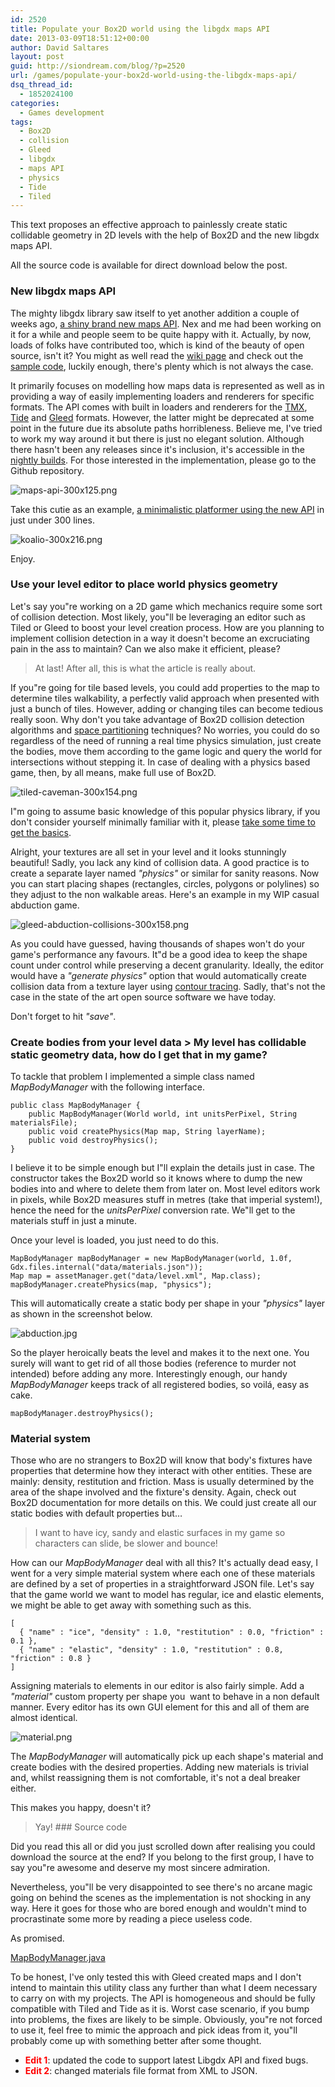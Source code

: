 ```yaml
---
id: 2520
title: Populate your Box2D world using the libgdx maps API
date: 2013-03-09T18:51:12+00:00
author: David Saltares
layout: post
guid: http://siondream.com/blog/?p=2520
url: /games/populate-your-box2d-world-using-the-libgdx-maps-api/
dsq_thread_id:
  - 1852024100
categories:
  - Games development
tags:
  - Box2D
  - collision
  - Gleed
  - libgdx
  - maps API
  - physics
  - Tide
  - Tiled
---
```


This text proposes an effective approach to painlessly create static collidable geometry in 2D levels with the help of Box2D and the new libgdx maps API.

All the source code is available for direct download below the post.

### New libgdx maps API

The mighty libgdx library saw itself to yet another addition a couple of weeks ago, [a shiny brand new maps API](http://www.badlogicgames.com/wordpress/?p=2870). Nex and me had been working on it for a while and people seem to be quite happy with it. Actually, by now, loads of folks have contributed too, which is kind of the beauty of open source, isn't it? You might as well read the [wiki page](http://code.google.com/p/libgdx/wiki/GraphicsTileMaps?ts=1361648294&updated=GraphicsTileMaps) and check out the [sample code](https://code.google.com/p/libgdx/wiki/GraphicsTileMaps?ts=1361648294&updated=GraphicsTileMaps#Examples), luckily enough, there's plenty which is not always the case.

It primarily focuses on modelling how maps data is represented as well as in providing a way of easily implementing loaders and renderers for specific formats. The API comes with built in loaders and renderers for the [TMX](http://www.mapeditor.org/), [Tide](http://tide.codeplex.com/) and [Gleed](http://gleed2d.codeplex.com/) formats. However, the latter might be deprecated at some point in the future due its absolute paths horribleness. Believe me, I've tried to work my way around it but there is just no elegant solution. Although there hasn't been any releases since it's inclusion, it's accessible in the [nightly builds](http://libgdx.badlogicgames.com/nightlies/). For those interested in the implementation, please go to the Github repository.

![maps-api-300x125.png](/img/wp/maps-api-300x125.png)

Take this cutie as an example, [a minimalistic platformer using the new API](https://github.com/libgdx/libgdx/blob/master/tests/gdx-tests/src/com/badlogic/gdx/tests/superkoalio/SuperKoalio.java) in just under 300 lines.

![koalio-300x216.png](/img/wp/koalio-300x216.png)

Enjoy.

### Use your level editor to place world physics geometry

Let's say you"re working on a 2D game which mechanics require some sort of collision detection. Most likely, you"ll be leveraging an editor such as Tiled or Gleed to boost your level creation process. How are you planning to implement collision detection in a way it doesn't become an excruciating pain in the ass to maintain? Can we also make it efficient, please?

> At last! After all, this is what the article is really about.

If you"re going for tile based levels, you could add properties to the map to determine tiles walkability, a perfectly valid approach when presented with just a bunch of tiles. However, adding or changing tiles can become tedious really soon. Why don't you take advantage of Box2D collision detection algorithms and [space partitioning](http://en.wikipedia.org/wiki/Space_partitioning) techniques? No worries, you could do so regardless of the need of running a real time physics simulation, just create the bodies, move them according to the game logic and query the world for intersections without stepping it. In case of dealing with a physics based game, then, by all means, make full use of Box2D.

![tiled-caveman-300x154.png](/img/wp/tiled-caveman-300x154.png)

I"m going to assume basic knowledge of this popular physics library, if you don't consider yourself minimally familiar with it, please [take some time to get the basics](http://box2d.org/manual.pdf).

Alright, your textures are all set in your level and it looks stunningly beautiful! Sadly, you lack any kind of collision data. A good practice is to create a separate layer named *"physics"* or similar for sanity reasons. Now you can start placing shapes (rectangles, circles, polygons or polylines) so they adjust to the non walkable areas. Here's an example in my WIP casual abduction game.

![gleed-abduction-collisions-300x158.png](/img/wp/gleed-abduction-collisions-300x158.png)

As you could have guessed, having thousands of shapes won't do your game's performance any favours. It"d be a good idea to keep the shape count under control while preserving a decent granularity. Ideally, the editor would have a *"generate physics"* option that would automatically create collision data from a texture layer using [contour tracing](http://www.imageprocessingplace.com/downloads_V3/root_downloads/tutorials/contour_tracing_Abeer_George_Ghuneim/alg.html). Sadly, that's not the case in the state of the art open source software we have today.

Don't forget to hit *"save"*.

### Create bodies from your level data > My level has collidable static geometry data, how do I get that in my game?

To tackle that problem I implemented a simple class named *MapBodyManager* with the following interface.

```
public class MapBodyManager {
    public MapBodyManager(World world, int unitsPerPixel, String materialsFile);
    public void createPhysics(Map map, String layerName);
    public void destroyPhysics();
}
```


I believe it to be simple enough but I"ll explain the details just in case. The constructor takes the Box2D world so it knows where to dump the new bodies into and where to delete them from later on. Most level editors work in pixels, while Box2D measures stuff in metres (take that imperial system!), hence the need for the *unitsPerPixel* conversion rate. We"ll get to the materials stuff in just a minute.

Once your level is loaded, you just need to do this.

```
MapBodyManager mapBodyManager = new MapBodyManager(world, 1.0f, Gdx.files.internal("data/materials.json"));
Map map = assetManager.get("data/level.xml", Map.class);
mapBodyManager.createPhysics(map, "physics");
```


This will automatically create a static body per shape in your *"physics"* layer as shown in the screenshot below.

![abduction.jpg](/img/wp/abduction.jpg)


So the player heroically beats the level and makes it to the next one. You surely will want to get rid of all those bodies (reference to murder not intended) before adding any more. Interestingly enough, our handy *MapBodyManager* keeps track of all registered bodies, so voilá, easy as cake.

```
mapBodyManager.destroyPhysics();
```


### Material system

Those who are no strangers to Box2D will know that body's fixtures have properties that determine how they interact with other entities. These are mainly: density, restitution and friction. Mass is usually determined by the area of the shape involved and the fixture's density. Again, check out Box2D documentation for more details on this. We could just create all our static bodies with default properties but…

> I want to have icy, sandy and elastic surfaces in my game so characters can slide, be slower and bounce!

How can our *MapBodyManager* deal with all this? It's actually dead easy, I went for a very simple material system where each one of these materials are defined by a set of properties in a straightforward JSON file. Let's say that the game world we want to model has regular, ice and elastic elements, we might be able to get away with something such as this.

```
[
  { "name" : "ice", "density" : 1.0, "restitution" : 0.0, "friction" : 0.1 },
  { "name" : "elastic", "density" : 1.0, "restitution" : 0.8, "friction" : 0.8 }
]
```


Assigning materials to elements in our editor is also fairly simple. Add a *"material"* custom property per shape you  want to behave in a non default manner. Every editor has its own GUI element for this and all of them are almost identical.

![material.png](/img/wp/material.png)


The *MapBodyManager* will automatically pick up each shape's material and create bodies with the desired properties. Adding new materials is trivial and, whilst reassigning them is not comfortable, it's not a deal breaker either.

This makes you happy, doesn't it?

> Yay! ### Source code

Did you read this all or did you just scrolled down after realising you could download the source at the end? If you belong to the first group, I have to say you"re awesome and deserve my most sincere admiration.

Nevertheless, you"ll be very disappointed to see there's no arcane magic going on behind the scenes as the implementation is not shocking in any way. Here it goes for those who are bored enough and wouldn't mind to procrastinate some more by reading a piece useless code.

As promised.

[MapBodyManager.java](https://github.com/dsaltares/sioncore/blob/master/src/com/siondream/core/physics/MapBodyManager.java)

To be honest, I've only tested this with Gleed created maps and I don't intend to maintain this utility class any further than what I deem necessary to carry on with my projects. The API is homogeneous and should be fully compatible with Tiled and Tide as it is. Worst case scenario, if you bump into problems, the fixes are likely to be simple. Obviously, you"re not forced to use it, feel free to mimic the approach and pick ideas from it, you"ll probably come up with something better after some thought.

* <span style="color: #ff0000;">**Edit 1**</span>: updated the code to support latest Libgdx API and fixed bugs.
* <span style="color: #ff0000;">**Edit 2**</span>: changed materials file format from XML to JSON.
